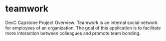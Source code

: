 # teamwork
DevC Capstone Project Overview: Teamwork is an internal social network for employees of an organization. The goal of this application is to facilitate more interaction between colleagues and promote team bonding.
